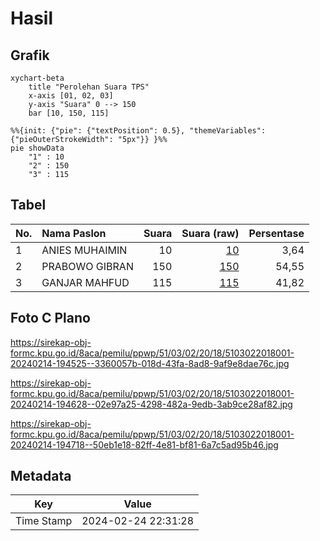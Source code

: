 # Hasil

## Grafik

```mermaid
xychart-beta
    title "Perolehan Suara TPS"
    x-axis [01, 02, 03]
    y-axis "Suara" 0 --> 150
    bar [10, 150, 115]
```

```mermaid
%%{init: {"pie": {"textPosition": 0.5}, "themeVariables": {"pieOuterStrokeWidth": "5px"}} }%%
pie showData
    "1" : 10
    "2" : 150
    "3" : 115
```

## Tabel

| No. | Nama Paslon    | Suara | Suara (raw) | Persentase |
|:--- |:-------------- | -----:| -----------:| ----------:|
| 1   | ANIES MUHAIMIN | 10    | [10][p-1]   | 3,64       |
| 2   | PRABOWO GIBRAN | 150   | [150][p-2]  | 54,55      |
| 3   | GANJAR MAHFUD  | 115   | [115][p-3]  | 41,82      |


[p-1]: https://github.com/gigit-pemilu/pemilu-2024-51-bali/blob/main/pilpres/hitung-suara/sub/51-bali/sub/03-badung/sub/02-mengwi/sub/2018-pererenan/sub/001-tps/sub/paslon-1.txt
[p-2]: https://github.com/gigit-pemilu/pemilu-2024-51-bali/blob/main/pilpres/hitung-suara/sub/51-bali/sub/03-badung/sub/02-mengwi/sub/2018-pererenan/sub/001-tps/sub/paslon-2.txt
[p-3]: https://github.com/gigit-pemilu/pemilu-2024-51-bali/blob/main/pilpres/hitung-suara/sub/51-bali/sub/03-badung/sub/02-mengwi/sub/2018-pererenan/sub/001-tps/sub/paslon-3.txt

## Foto C Plano

https://sirekap-obj-formc.kpu.go.id/8aca/pemilu/ppwp/51/03/02/20/18/5103022018001-20240214-194525--3360057b-018d-43fa-8ad8-9af9e8dae76c.jpg

https://sirekap-obj-formc.kpu.go.id/8aca/pemilu/ppwp/51/03/02/20/18/5103022018001-20240214-194628--02e97a25-4298-482a-9edb-3ab9ce28af82.jpg

https://sirekap-obj-formc.kpu.go.id/8aca/pemilu/ppwp/51/03/02/20/18/5103022018001-20240214-194718--50eb1e18-82ff-4e81-bf81-6a7c5ad95b46.jpg


## Metadata

| Key        | Value               |
| ---------- | ------------------- |
| Time Stamp | 2024-02-24 22:31:28 |



